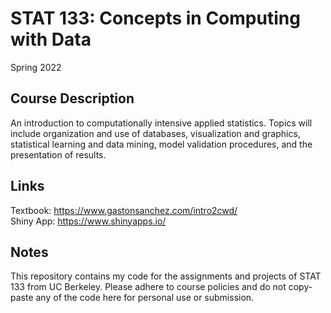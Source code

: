 # STAT 133: Concepts in Computing with Data
Spring 2022

## Course Description
An introduction to computationally intensive applied statistics. Topics will include organization and use of databases, visualization and graphics, statistical learning and data mining, model validation procedures, and the presentation of results.

## Links
Textbook: https://www.gastonsanchez.com/intro2cwd/  
Shiny App: https://www.shinyapps.io/

## Notes
This repository contains my code for the assignments and projects of STAT 133 from UC Berkeley. Please adhere to course policies and do not copy-paste any of the code here for personal use or submission.
